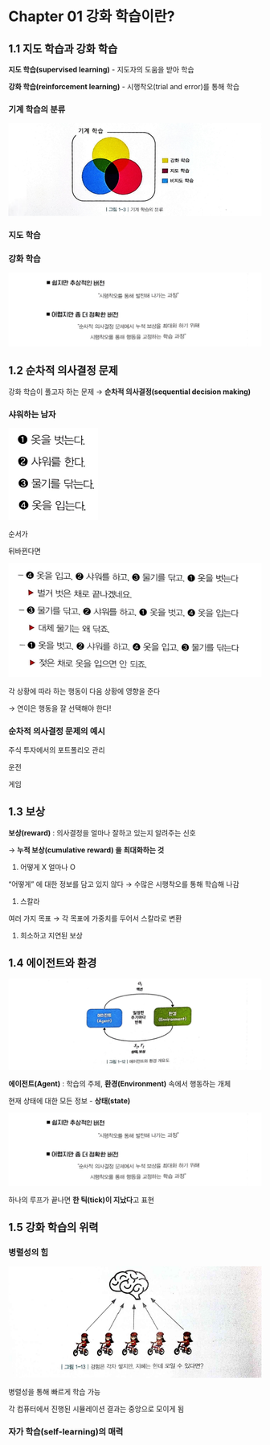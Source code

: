 # Chapter 01 강화 학습이란?

## 1.1 지도 학습과 강화 학습

**지도 학습(supervised learning)** - 지도자의 도움을 받아 학습

**강화 학습(reinforcement learning)** - 시행착오(trial and error)를 통해 학습

### 기계 학습의 분류

<img src="study/image/1-1.png">

### 지도 학습

### 강화 학습

<img src="study/image/1-4.png">

## 1.2 순차적 의사결정 문제

강화 학습이 풀고자 하는 문제 → **순차적 의사결정(sequential decision making)**

### 샤워하는 남자

<img src="study/image/1-2.png">

순서가 

뒤바뀐다면

<img src="study/image/1-3.png">

각 상황에 따라 하는 행동이 다음 상황에 영향을 준다

→ 연이은 행동을 잘 선택해야 한다!

### 순차적 의사결정 문제의 예시

주식 투자에서의 포트폴리오 관리

운전

게임

## 1.3 보상

**보상(reward)** : 의사결정을 얼마나 잘하고 있는지 알려주는 신호

→ **누적 보상(cumulative reward) 을 최대화하는 것**

1. 어떻게 X 얼마나 O

“어떻게” 에 대한 정보를 담고 있지 않다 →  수많은 시행착오를 통해 학습해 나감

1. 스칼라

여러 가지 목표 → 각 목표에 가중치를 두어서 스칼라로 변환

1. 희소하고 지연된 보상

## 1.4 에이전트와 환경

<img src="study/image/1-5.png">

**에이전트(Agent)** : 학습의 주체, **환경(Environment)** 속에서 행동하는 개체

현재 상태에 대한 모든 정보 - **상태(state)**

<img src="./image/1-4.png">

하나의 루프가 끝나면 **한 틱(tick)이 지났다**고 표현

## 1.5 강화 학습의 위력

### 병렬성의 힘

<img src="study/image/1-6.png">

병렬성을 통해 빠르게 학습 가능

각 컴퓨터에서 진행된 시뮬레이션 결과는 중앙으로 모이게 됨

### 자가 학습(self-learning)의 매력
